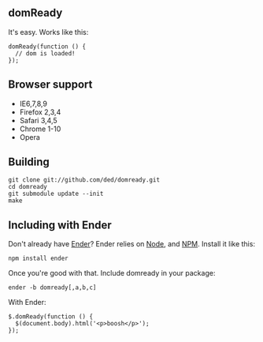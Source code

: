 domReady
--------
It's easy. Works like this:

    domReady(function () {
      // dom is loaded!
    });

Browser support
---------------

  * IE6,7,8,9
  * Firefox 2,3,4
  * Safari 3,4,5
  * Chrome 1-10
  * Opera

Building
--------

    git clone git://github.com/ded/domready.git
    cd domready
    git submodule update --init
    make

Including with Ender
--------------------
Don't already have [Ender](http://ender.no.de)? Ender relies on [Node](http://nodejs.org), and [NPM](http://npmjs.org). Install it like this:

    npm install ender

Once you're good with that. Include domready in your package:

    ender -b domready[,a,b,c]

With Ender:

    $.domReady(function () {
      $(document.body).html('<p>boosh</p>');
    });